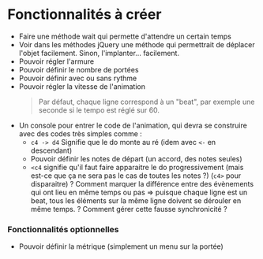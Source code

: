 # Fonctionnalités à créer

* Faire une méthode wait qui permette d'attendre un certain temps
* Voir dans les méthodes jQuery une méthode qui permettrait de déplacer
  l'objet facilement. Sinon, l'implanter… facilement.
* Pouvoir régler l'armure
* Pouvoir définir le nombre de portées
* Pouvoir définir avec ou sans rythme
* Pouvoir régler la vitesse de l'animation
  > Par défaut, chaque ligne correspond à un "beat", par exemple une seconde si
  le tempo est réglé sur 60.
* Un console pour entrer le code de l'animation, qui devra se construire avec
  des codes très simples comme&nbsp;:
  - `c4 -> d4` Signifie que le do monte au ré (idem avec `<-` en descendant)
  - Pouvoir définir les notes de départ (un accord, des notes seules)
  - `<c4` signifie qu'il faut faire apparaitre le do progressivement (mais
  est-ce que ça ne sera pas le cas de toutes les notes&nbsp;?) (`c4>` pour disparaitre)
  ? Comment marquer la différence entre des évènements qui ont lieu en même temps
  ou pas => puisque chaque ligne est un beat, tous les éléments sur la même ligne
  doivent se dérouler en même temps.
  ? Comment gérer cette fausse synchronicité ?
  

### Fonctionnalités optionnelles

* Pouvoir définir la métrique (simplement un menu sur la portée)